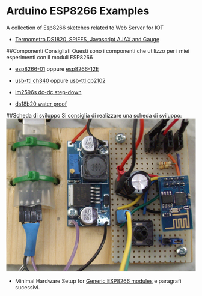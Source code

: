 Arduino ESP8266 Examples
=========================

A collection of Esp8266 sketches related to Web Server for IOT  
* [Termometro DS1820, SPIFFS, Javascript AJAX and Gauge](https://github.com/roboticboyer/Esempi_ESP8266/tree/master/DS1820_SPIFFS_Gauge)  

##Componenti Consigliati
Questi sono  i componenti che utilizzo per i miei esperimenti con il moduli ESP8266

* [esp8266-01](http://www.electrodragon.com/product/esp8266-wi07c-wifi-module/) oppure [esp8266-12E](http://www.electrodragon.com/product/esp8266-smd-adapter-board/)

* [usb-ttl ch340](http://www.electrodragon.com/product/usb-ttl-serial-ch340-board/) oppure [usb-ttl cp2102](http://www.electrodragon.com/product/cp2102-usb-ttl-uart-module-v2/)

* [lm2596s dc-dc step-down](http://www.electrodragon.com/product/lm2596s-adj-dc-dc-small-tiny-adjustable-step-down-module-3-40vin-1-5-35vout/)

* [ds18b20 water proof](http://www.electrodragon.com/product/ds18b20-water-proof-probe-with-cable/)

##Scheda di sviluppo
Si consiglia di realizzare una scheda di sviluppo:
![scheda di sviluppo ](https://github.com/roboticboyer/RoboticBoyer.github.io/blob/master/DOC/Immagini/ESP8266_Breadbord.JPG)  
* Minimal Hardware Setup for [Generic ESP8266 modules](/DOC/boards.md#generic-esp8266-modules) e paragrafi sucessivi.  
